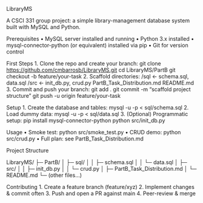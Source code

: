 LibraryMS

A CSCI 331 group project: a simple library-management database system built with MySQL and Python.

Prerequisites
	•	MySQL server installed and running
	•	Python 3.x installed
	•	mysql-connector-python (or equivalent) installed via pip
	•	Git for version control

First Steps
	1.	Clone the repo and create your branch:
git clone https://github.com/cmbarrosb/LibraryMS.git
cd LibraryMS/PartB
git checkout -b feature/your-task
	2.	Scaffold directories:
/sql        ← schema.sql, data.sql
/src        ← init_db.py, crud.py
PartB_Task_Distribution.md
README.md
	3.	Commit and push your branch:
git add .
git commit -m “scaffold project structure”
git push -u origin feature/your-task

Setup
	1.	Create the database and tables:
mysql -u  -p < sql/schema.sql
	2.	Load dummy data:
mysql -u  -p < sql/data.sql
	3.	(Optional) Programmatic setup:
pip install mysql-connector-python
python src/init_db.py

Usage
	•	Smoke test:
python src/smoke_test.py
	•	CRUD demo:
python src/crud.py
	•	Full plan: see PartB_Task_Distribution.md

Project Structure

LibraryMS/
├─ PartB/
│  ├─ sql/
│  │  ├─ schema.sql
│  │  └─ data.sql
│  ├─ src/
│  │  ├─ init_db.py
│  │  └─ crud.py
│  ├─ PartB_Task_Distribution.md
│  └─ README.md
└─ (other files…)

Contributing
	1.	Create a feature branch (feature/xyz)
	2.	Implement changes & commit often
	3.	Push and open a PR against main
	4.	Peer-review & merge
